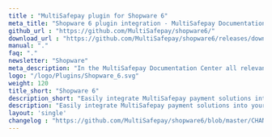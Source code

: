 ```yaml
---
title : "MultiSafepay plugin for Shopware 6"
meta_title: "Shopware 6 plugin integration - MultiSafepay Documentation Center"
github_url : "https://github.com/MultiSafepay/shopware6/"
download_url : "https://github.com/MultiSafepay/shopware6/releases/download/1.2.0/Plugin_Shopware6_1.2.0.zip"
manual: "."
faq: "."
newsletter: "Shopware"
meta_description: "In the MultiSafepay Documentation Center all relevant information regarding our Plugins and API. As well as Support pages for Payment Method, Tools and General Questions. You can also find the contact details of our Support Team and Integration Team."
logo: "/logo/Plugins/Shopware_6.svg"
weight: 120
title_short: "Shopware 6"
description_short: "Easily integrate MultiSafepay payment solutions into your Shopware 6 webshop with the free plugin."
description: "Easily integrate MultiSafepay payment solutions into your Shopware 6 webshop with the free plugin."
layout: 'single'
changelog : "https://github.com/MultiSafepay/shopware6/blob/master/CHANGELOG.md"
---
```


